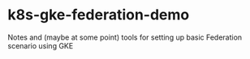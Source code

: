 # k8s-gke-federation-demo
Notes and (maybe at some point) tools for setting up basic Federation scenario using GKE
